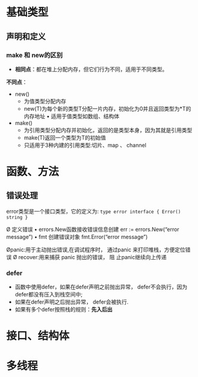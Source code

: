 
# 基础类型

## 声明和定义

### make 和 new的区别
- **相同点**：都在堆上分配内存，但它们行为不同，适用于不同类型。

**不同点**：
- new()
  - 为值类型分配内存
  - new(T)为每个新的类型T分配一片内存，初始化为0并且返回类型为*T的内存地址 • 适用于值类型如数组、结构体
- make()
  * 为引用类型分配内存并初始化，返回的是类型本身，因为其就是引用类型
  * make(T)返回一个类型为T的初始值
  * 只适用于3种内建的引用类型:切片、map 、 channel


# 函数、方法

## 错误处理
error类型是一个接口类型，它的定义为: `type error interface { Error() string }`


Ø 定义错误
• errors.New函数接收错误信息创建
    err := errors.New(“error message”) • fmt 创建错误对象
    fmt.Error(“error message”)

Øpanic:用于主动抛出错误,在调试程序时， 通过panic 来打印堆栈，方便定位错误
Ø recover:用来捕获 panic 抛出的错误， 阻 止panic继续向上传递

### defer
- 函数中使用defer，如果在defer声明之前抛出异常， defer不会执行，因为defer都没有压入到栈空间中;
- 如果在defer声明之后抛出异常， defer会被执行. 
- 如果有多个defer按照栈的规则：**先入后出**


# 接口、结构体




# 多线程